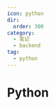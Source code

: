 ```yaml
---
icon: python
dir:
  order: 300
category:
  - 笔记
  - backend
tag:
  - python
---
```


# Python

<AutoCatalog />
